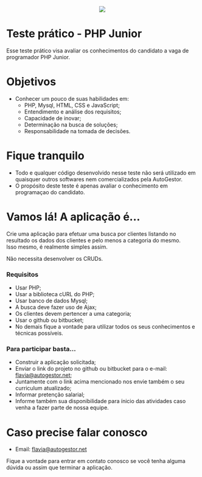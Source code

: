 <p align="center"><img src="http://autogestor.net/uploads/1568398574.svg"></p>


# Teste prático - PHP Junior

Esse teste prático visa avaliar os conhecimentos do candidato a vaga de programador PHP Junior.

# Objetivos
  - Conhecer um pouco de suas habilidades em:
    - PHP, Mysql, HTML, CSS e JavaScript;
    - Entendimento e análise dos requisitos;
    - Capacidade de inovar;
    - Determinação na busca de soluções;
    - Responsabilidade na tomada de decisões.

# Fique tranquilo
  - Todo e qualquer código desenvolvido nesse teste não será utilizado em quaisquer outros softwares nem comercializados pela AutoGestor.
  - O propósito deste teste é apenas avaliar o conhecimento em programaçao do candidato.

# Vamos lá! A aplicação é...
Crie uma aplicação para efetuar uma busca por clientes listando no resultado os dados dos clientes e pelo menos a categoria do mesmo.  
Isso mesmo, é realmente simples assim.
	
Não necessita desenvolver os CRUDs. 

### Requisitos
- Usar PHP;
- Usar a biblioteca cURL do PHP;
- Usar banco de dados Mysql;
- A busca deve fazer uso de Ajax;
- Os clientes devem pertencer a uma categoria;
- Usar o github ou bitbucket;
- No demais fique a vontade para utilizar todos os seus conhecimentos e técnicas possíveis.

### Para participar basta...
- Construir a aplicação solicitada;
- Enviar o link do projeto no github ou bitbucket para o e-mail: flavia@autogestor.net;
- Juntamente com o link acima mencionado nos envie também o seu curriculum atualizado;
- Informar pretenção salarial;
- Informe também sua disponibilidade para ínicio das atividades caso venha a fazer parte de nossa equipe.

# Caso precise falar conosco
- Email: flavia@autogestor.net 

Fique a vontade para entrar em contato conosco se você tenha alguma dúvida ou assim que terminar a aplicação.
